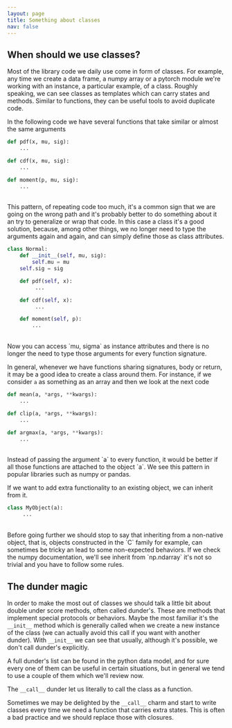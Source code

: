 ```yaml
---
layout: page
title: Something about classes
nav: false
---
```

<link rel="stylesheet" href="/assets/css/main.css"/>

## When should we use classes?
Most of the library code we daily use come in form of classes. For example, any
time we create a data frame, a numpy array or a pytorch module we're working
with an instance, a particular example, of a class. Roughly speaking, we can
see classes as templates which can carry states and methods. Similar to
functions, they can be useful tools to avoid duplicate code. 

In the following code we have several functions that take similar or almost the
same arguments

```python
def pdf(x, mu, sig):
    ...

def cdf(x, mu, sig):
    ...

def moment(p, mu, sig):
    ...
```

<br>
This pattern, of repeating code too much, it's a common sign that we are going
on the wrong path and it's probably better to do something about it an try to
generalize or wrap that code. In this case a class it's a good solution,
because, among other things, we no longer need to type the arguments again and
again, and can simply define those as class attributes. 

```python
class Normal:
    def __init__(self, mu, sig):
        self.mu = mu
	self.sig = sig

    def pdf(self, x):
         ...

    def cdf(self, x):
         ...

    def moment(self, p):
        ...
```

<br>
Now you can access `mu, sigma` as instance attributes and there is no longer
the need to type those arguments for every function signature. 

In general, whenever we have functions sharing signatures, body or return, it
may be a good idea to create a class around them. For instance, if we consider
`a` as something as an array and then we look at the next code

```python
def mean(a, *args, **kwargs):
    ...

def clip(a, *args, **kwargs):
    ...

def argmax(a, *args, **kwargs):
    ...
```

<br>
Instead of passing the argument `a` to every function, it would be better if
all those functions are attached to the object `a`. We see this pattern in 
popular libraries such as numpy or pandas. 

If we want to add extra functionality to an existing object, we can inherit from
it.

```python
class MyObject(a):
     ...
```
<br>
Before going further we should stop to say that inheriting from a non-native
object, that is, objects constructed in the `C` family for example, can
sometimes be tricky an lead to some non-expected behaviors. If we check the
numpy documentation, we'll see inherit from `np.ndarray` it's not so trivial
and you have to follow some rules.

## The dunder magic

In order to make the most out of classes we should talk a little bit about
double under score methods, often called dunder's. These are methods that
implement special protocols or behaviors. Maybe the most familiar it's the
`__init__` method which is generally called when we create a new instance of
the class (we can actually avoid this call if you want with another dunder).
With `__init__` we can see that usually, although it's possible, we don't call
dunder's explicitly. 


A full dunder's list can be found in the python data model, and for sure
every one of them can be useful in certain situations, but in general we tend to use 
a couple of them which we'll review now.

The `__call__` dunder let us literally to call the class as a function. 

Sometimes we may be delighted by the `__call__` charm and start to write
classes every time we need a function that carries extra states. This is often
a bad practice and we should replace those with closures. 
